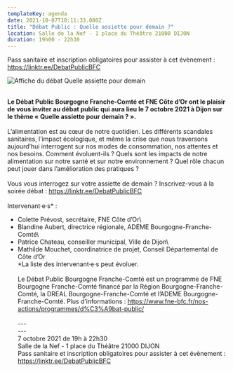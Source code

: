 ```yaml
---
templateKey: agenda
date: 2021-10-07T10:11:33.080Z
title: "Débat Public : Quelle assiette pour demain ?"
location: Salle de la Nef - 1 place du Théâtre 21000 DIJON
duration: 19h00 - 22h30
---
```

<!--StartFragment-->

Pass sanitaire et inscription obligatoires pour assister à cet évènement : <https://linktr.ee/DebatPublicBFC>

![Affiche du débat Quelle assiette pour demain](/img/2021_affiche-dp-bfc_alimentation.jpg?nf_resize=fit&w=400#img-center "Affiche du débat Quelle assiette pour demain")

\
**Le Débat Public Bourgogne Franche-Comté et FNE Côte d’Or ont le plaisir de vous inviter au débat public qui aura lieu le 7 octobre 2021 à Dijon sur le thème « Quelle assiette pour demain ? ».**\
\
L’alimentation est au cœur de notre quotidien. Les différents scandales sanitaires, l’impact écologique, et même la crise que nous traversons aujourd’hui interrogent sur nos modes de consommation, nos attentes et nos besoins. Comment évoluent-ils ? Quels sont les impacts de notre alimentation sur notre santé et sur notre environnement ? Quel rôle chacun peut jouer dans l’amélioration des pratiques ?\
\
Vous vous interrogez sur votre assiette de demain ? Inscrivez-vous à la soirée débat : <https://linktr.ee/DebatPublicBFC>\
\
Intervenant·e·s* :

* Colette Prévost, secrétaire, FNE Côte d’Or\
* Blandine Aubert, directrice régionale, ADEME Bourgogne-Franche-Comté\
* Patrice Chateau, conseiller municipal, Ville de Dijon\
* Mathilde Mouchet, coordinatrice de projet, Conseil Départemental de Côte d’Or\
  *La liste des intervenant·e·s peut évoluer.\
  \
  Le Débat Public Bourgogne Franche-Comté est un programme de FNE Bourgogne Franche-Comté financé par la Région Bourgogne-Franche-Comté, la DREAL Bourgogne-Franche-Comté et l’ADEME Bourgogne-Franche-Comté. Plus d’informations : <https://www.fne-bfc.fr/nos-actions/programmes/d%C3%A9bat-public/>\
  \
  ---\
  ---\
  7 octobre 2021 de 19h à 22h30\
  Salle de la Nef - 1 place du Théâtre 21000 DIJON\
  Pass sanitaire et inscription obligatoires pour assister à cet évènement : <https://linktr.ee/DebatPublicBFC>

<!--EndFragment-->